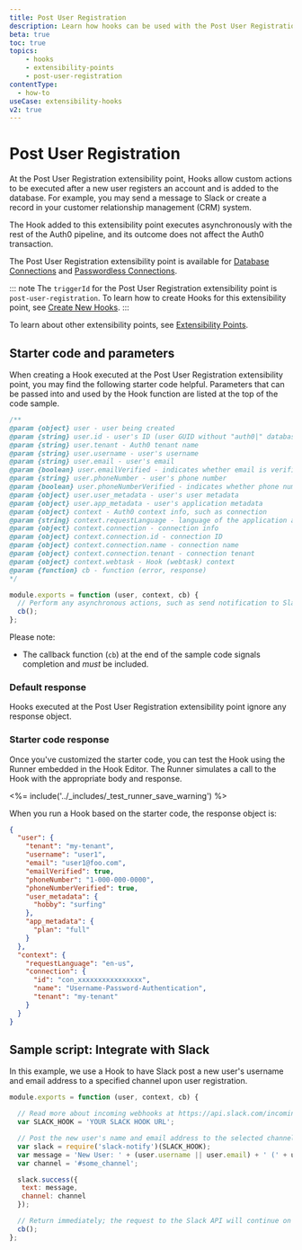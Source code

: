 ```yaml
---
title: Post User Registration
description: Learn how hooks can be used with the Post User Registration extensibility point, which is available for database connections and passwordless connections.
beta: true
toc: true
topics:
    - hooks
    - extensibility-points
    - post-user-registration
contentType:
  - how-to
useCase: extensibility-hooks
v2: true
---
```


# Post User Registration

At the Post User Registration extensibility point, Hooks allow custom actions to be executed after a new user registers an account and is added to the database. For example, you may send a message to Slack or create a record in your customer relationship management (CRM) system.

The Hook added to this extensibility point executes asynchronously with the rest of the Auth0 pipeline, and its outcome does not affect the Auth0 transaction.

The Post User Registration extensibility point is available for [Database Connections](/connections/database) and [Passwordless Connections](/connections/passwordless).

::: note
The `triggerId` for the Post User Registration extensibility point is `post-user-registration`. To learn how to create Hooks for this extensibility point, see [Create New Hooks](/hooks/create).
:::

To learn about other extensibility points, see [Extensibility Points](/hooks/extensibility-points).

## Starter code and parameters

When creating a Hook executed at the Post User Registration extensibility point, you may find the following starter code helpful. Parameters that can be passed into and used by the Hook function are listed at the top of the code sample.

```js
/**
@param {object} user - user being created
@param {string} user.id - user's ID (user GUID without "auth0|" database prefix)
@param {string} user.tenant - Auth0 tenant name
@param {string} user.username - user's username
@param {string} user.email - user's email
@param {boolean} user.emailVerified - indicates whether email is verified
@param {string} user.phoneNumber - user's phone number
@param {boolean} user.phoneNumberVerified - indicates whether phone number is verified
@param {object} user.user_metadata - user's user metadata
@param {object} user.app_metadata - user's application metadata
@param {object} context - Auth0 context info, such as connection
@param {string} context.requestLanguage - language of the application agent
@param {object} context.connection - connection info
@param {object} context.connection.id - connection ID
@param {object} context.connection.name - connection name
@param {object} context.connection.tenant - connection tenant
@param {object} context.webtask - Hook (webtask) context
@param {function} cb - function (error, response)
*/

module.exports = function (user, context, cb) {
  // Perform any asynchronous actions, such as send notification to Slack.
  cb();
};
```

Please note:

* The callback function (`cb`) at the end of the sample code signals completion and *must* be included.

### Default response

Hooks executed at the Post User Registration extensibility point ignore any response object.

### Starter code response

Once you've customized the starter code, you can test the Hook using the Runner embedded in the Hook Editor. The Runner simulates a call to the Hook with the appropriate body and response. 

<%= include('../_includes/_test_runner_save_warning') %>

When you run a Hook based on the starter code, the response object is:

```json
{
  "user": {
    "tenant": "my-tenant",
    "username": "user1",
    "email": "user1@foo.com",
    "emailVerified": true,
    "phoneNumber": "1-000-000-0000",
    "phoneNumberVerified": true,
    "user_metadata": {
      "hobby": "surfing"
    },
    "app_metadata": {
      "plan": "full"
    }
  },
  "context": {
    "requestLanguage": "en-us",
    "connection": {
      "id": "con_xxxxxxxxxxxxxxxx",
      "name": "Username-Password-Authentication",
      "tenant": "my-tenant"
    }
  }
}
```

## Sample script: Integrate with Slack

In this example, we use a Hook to have Slack post a new user's username and email address to a specified channel upon user registration.

```js
module.exports = function (user, context, cb) {

  // Read more about incoming webhooks at https://api.slack.com/incoming-webhooks
  var SLACK_HOOK = 'YOUR SLACK HOOK URL';

  // Post the new user's name and email address to the selected channel
  var slack = require('slack-notify')(SLACK_HOOK);
  var message = 'New User: ' + (user.username || user.email) + ' (' + user.email + ')';
  var channel = '#some_channel';

  slack.success({
   text: message,
   channel: channel
  });

  // Return immediately; the request to the Slack API will continue on the sandbox
  cb();
};
```
